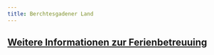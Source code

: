 ```yaml
---
title: Berchtesgadener Land
---
```

## [Weitere Informationen zur Ferienbetreuuing](https://www.dropbox.com/sh/zc3x5zwv4kzgbg9/AAB6z4Z_SQnD_wQA-By874hLa?dl=0)
